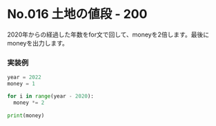 # No.016 土地の値段 - 200

2020年からの経過した年数をfor文で回して、moneyを2倍します。最後にmoneyを出力します。

### 実装例

```python
year = 2022
money = 1

for i in range(year - 2020):
  money *= 2
  
print(money)
```

